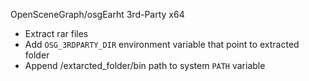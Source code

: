 OpenSceneGraph/osgEarht 3rd-Party x64
- Extract rar files
- Add `OSG_3RDPARTY_DIR` environment variable that point to extracted folder
- Append /extarcted_folder/bin path to system `PATH` variable
